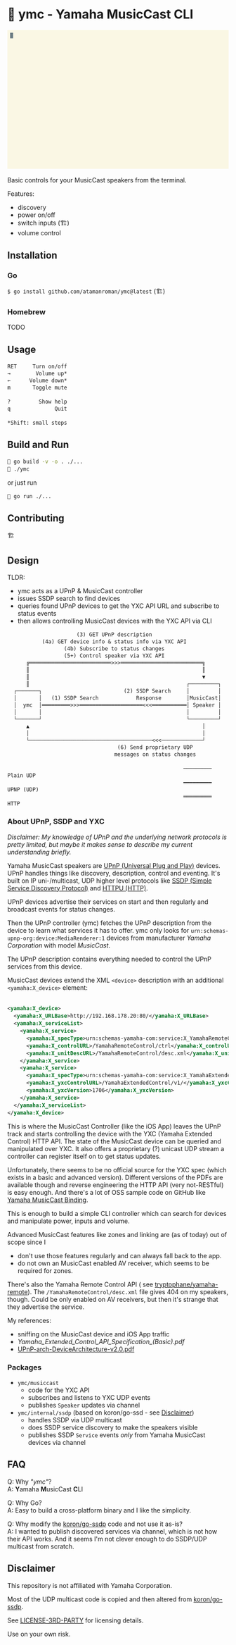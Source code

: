 # 🔺 ymc - Yamaha MusicCast CLI

![YMC Demo](./ymc-demo.gif)

Basic controls for your MusicCast speakers from the terminal.

Features:

- discovery
- power on/off
- switch inputs (🏗)
- volume control

## Installation

### Go

`$ go install github.com/atamanroman/ymc@latest` (🏗)

### Homebrew

TODO

## Usage

```text
RET     Turn on/off
→        Volume up*
←      Volume down*
m       Toggle mute

?         Show help
q              Quit

*Shift: small steps
```

## Build and Run

```sh
🔺 go build -v -o . ./...
🔺 ./ymc
```

or just run

```sh
🔺 go run ./...
```

## Contributing

🏗

## Design

TLDR:

- ymc acts as a UPnP & MusicCast controller
- issues SSDP search to find devices
- queries found UPnP devices to get the YXC API URL and subscribe to status events
- then allows controlling MusicCast devices with the YXC API via CLI

```text
                      (3) GET UPnP description
           (4a) GET device info & status info via YXC API
                  (4b) Subscribe to status changes
                  (5+) Control speaker via YXC API
      ╔══════════════════════════>>>══════════════════════════╗
      ║                                                       ║
      ║                                                       ▼
      ║                                                  ┌─────────┐
  ┌───────┐                          (2) SSDP Search     │         │
  │       │   (1) SSDP Search            Response        │MusicCast│
  │  ymc  │━━━━━━━━━>>>━━━━━━━━━━━━━━━━━━━━<<<━━━━━━━━━━━│ Speaker │
  │       │                                              │         │
  └───────┘                                              └─────────┘
      ▲                                                       │
      │                                                       │
      └───────────────────────────────────────<<<─────────────┘
                                   (6) Send proprietary UDP
                                  messages on status changes

                                                        ─────────  Plain UDP
                                                        ━━━━━━━━━  UPNP (UDP)
                                                        ═════════  HTTP
```

### About UPnP, SSDP and YXC

_Disclaimer: My knowledge of UPnP and the underlying network protocols is pretty limited, but maybe it makes sense to
describe my current understanding briefly._

Yamaha MusicCast speakers are [UPnP (Universal Plug and Play)](https://en.wikipedia.org/wiki/Universal_Plug_and_Play)
devices.
UPnP handles things like discovery, description, control and eventing.
It's built on IP uni-/multicast, UDP higher level protocols
like [SSDP (Simple Service Discovery Protocol)](https://en.wikipedia.org/wiki/Simple_Service_Discovery_Protocol)
and [HTTPU (HTTP)](https://en.wikipedia.org/wiki/Universal_Plug_and_Play#Protocol).

UPnP devices advertise their services on start and then regularly and broadcast events for status changes.

Then the UPnP controller (ymc) fetches the UPnP description from the device to learn what services it has to offer.
ymc only looks for `urn:schemas-upnp-org:device:MediaRenderer:1` devices from manufacturer _Yamaha Corporation_ with
model _MusicCast_.

The UPnP description contains everything needed to control the UPnP services from this device.

MusicCast devices extend the XML `<device>` description with an additional `<yamaha:X_device>` element:

```xml

<yamaha:X_device>
  <yamaha:X_URLBase>http://192.168.178.20:80/</yamaha:X_URLBase>
  <yamaha:X_serviceList>
    <yamaha:X_service>
      <yamaha:X_specType>urn:schemas-yamaha-com:service:X_YamahaRemoteControl:1</yamaha:X_specType>
      <yamaha:X_controlURL>/YamahaRemoteControl/ctrl</yamaha:X_controlURL>
      <yamaha:X_unitDescURL>/YamahaRemoteControl/desc.xml</yamaha:X_unitDescURL>
    </yamaha:X_service>
    <yamaha:X_service>
      <yamaha:X_specType>urn:schemas-yamaha-com:service:X_YamahaExtendedControl:1</yamaha:X_specType>
      <yamaha:X_yxcControlURL>/YamahaExtendedControl/v1/</yamaha:X_yxcControlURL>
      <yamaha:X_yxcVersion>1706</yamaha:X_yxcVersion>
    </yamaha:X_service>
  </yamaha:X_serviceList>
</yamaha:X_device>
```

This is where the MusicCast Controller (like the iOS App) leaves the UPnP track and starts controlling the device with
the YXC (Yamaha Extended Control) HTTP API.
The state of the MusicCast device can be queried and manipulated over YXC.
It also offers a proprietary (?) unicast UDP stream a controller can register itself on to get status updates.

Unfortunately, there seems to be no official source for the YXC spec (which exists in a basic and advanced version).
Different versions of the PDFs are available though and reverse engineering the HTTP API (very not-RESTful) is easy
enough.
And there's a lot of OSS sample code on GitHub
like [Yamaha MusicCast Binding](https://github.com/coop-git/YamahaMusicCast).

This is enough to build a simple CLI controller which can search for devices and manipulate power, inputs and volume.

Advanced MusicCast features like zones and linking are (as of today) out of scope since I

- don't use those features regularly and can always fall back to the app.
- do not own an MusicCast enabled AV receiver, which seems to be required for zones.

There's also the Yamaha Remote Control API (
see [tryptophane/yamaha-remote](https://github.com/tryptophane/yamaha-remote)).
The `/YamahaRemoteControl/desc.xml` file gives 404 on my speakers, though.
Could be only enabled on AV receivers, but then it's strange that they advertise the service.

My references:

- sniffing on the MusicCast device and iOS App traffic
- *Yamaha_Extended_Control_API_Specification_(Basic).pdf*
- [UPnP-arch-DeviceArchitecture-v2.0.pdf](https://openconnectivity.org/upnp-specs/UPnP-arch-DeviceArchitecture-v2.0-20200417.pdf)

### Packages

- `ymc/musiccast`
  - code for the YXC API
  - subscribes and listens to YXC UDP events
  - publishes `Speaker` updates via channel
- `ymc/internal/ssdp` (based on koron/go-ssd - see [Disclaimer](#disclaimer))
  - handles SSDP via UDP multicast
  - does SSDP service discovery to make the speakers visible
  - publishes SSDP `Service` events *only* from Yamaha MusicCast devices via channel

## FAQ

Q: Why _"ymc"_? \
A: **Y**amaha **M**usicCast **C**LI

Q: Why Go? \
A: Easy to build a cross-platform binary and I like the simplicity.

Q: Why modify the [koron/go-ssdp](https://github.com/koron/go-ssdp) code and not use it as-is? \
A: I wanted to publish discovered services via channel, which is not how their API works.
And it seems I'm not clever enough to do SSDP/UDP multicast from scratch.

## Disclaimer

This repository is not affiliated with Yamaha Corporation.

Most of the UDP multicast code is copied and then altered from [koron/go-ssdp](https://github.com/koron/go-ssdp).

See [LICENSE-3RD-PARTY](./LICENSE-THIRD-PARTY) for licensing details.

Use on your own risk.
